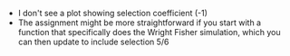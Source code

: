 - I don't see a plot showing selection coefficient (-1)
- The assignment might be more straightforward if you start with a function that specifically does the Wright Fisher simulation, which you can then update to include selection 
5/6
